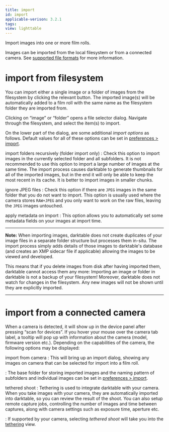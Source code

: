 ```yaml
---
title: import
id: import
applicable-verison: 3.2.1
tags: 
view: lighttable
---
```


Import images into one or more film rolls. 

Images can be imported from the local filesystem or from a connected camera. See [supported file formats](../../../overview/supported-file-formats.md) for more information.

# import from filesystem

You can import either a single image or a folder of images from the filesystem by clicking the relevant button. The imported image(s) will be automatically added to a film roll with the same name as the filesystem folder they are imported from.

Clicking on “image” or “folder” opens a file selector dialog. Navigate through the filesystem, and select the item(s) to import. 

On the lower part of the dialog, are some additional _import options_ as follows. Default values for all of these options can be set in [preferences > import](../../../preferences-settings/import.md).

import folders recursively (folder import only)
: Check this option to import images in the currently selected folder and all subfolders. It is not recommended to use this option to import a large number of images at the same time. The import process causes darktable to generate thumbnails for all of the imported images, but in the end it will only be able to keep the most recent in its cache. It is better to import images in smaller chunks.

ignore JPEG files
: Check this option if there are `JPEG` images in the same folder that you do not want to import. This option is usually used where the camera stores `RAW+JPEG` and you only want to work on the raw files, leaving the `JPEG` images untouched.

apply metadata on import
: This option allows you to automatically set some metadata fields on your images at import time.

---

**Note:** When importing images, darktable does not create duplicates of your image files in a separate folder structure but processes them in-situ. The import process simply adds details of those images to darktable's database (and creates an XMP sidecar file if applicable) allowing the images to be viewed and developed.

This means that if you delete images from disk after having imported them, darktable cannot access them any more: Importing an image or folder in darktable is not a backup of your filesystem! Moreover, darktable does not watch for changes in the filesystem. Any new images will not be shown until they are explicitly imported.

---

# import from a connected camera

When a camera is detected, it will show up in the device panel after pressing “scan for devices”. If you hover your mouse over the camera tab label, a tooltip will pop up with information about the camera (model, firmware version etc.). Depending on the capabilities of the camera, the following options may be displayed:

import from camera
: This will bring up an import dialog, showing any images on camera that can be selected for import into a film roll.

: The base folder for storing imported images and the naming pattern of subfolders and individual images can be set in [preferences > import](../../../preferences-settings/import.md).

tethered shoot
: Tethering is used to integrate darktable with your camera. When you take images with your camera, they are automatically imported into darktable, so you can review the result of the shoot. You can also setup remote capture jobs, controlling the number of images and time between captures, along with camera settings such as exposure time, aperture etc.

: If supported by your camera, selecting _tethered shoot_ will take you into the [tethering](../../../tethering/_index.md) view.
